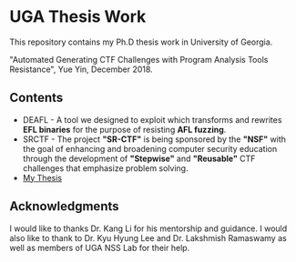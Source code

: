 UGA Thesis Work
====================================================================

This repository contains my Ph.D thesis work in University of Georgia.

"Automated Generating CTF Challenges with Program Analysis Tools Resistance", Yue Yin, December 2018.

## Contents

* DEAFL - A tool we designed to exploit which transforms and rewrites <strong>EFL binaries</strong> for the purpose of resisting <strong>AFL fuzzing</strong>.
* SRCTF - The project <strong>"SR-CTF"</strong> is being sponsored by the <strong>"NSF"</strong> with the goal of enhancing and broadening computer security education through the development of <strong>"Stepwise"</strong> and <strong>"Reusable"</strong> CTF challenges that emphasize problem solving.
* <a href="https://github.com/yinyueacm/UGA-thesis/blob/master/yy_thesis.pdf">My Thesis</a>

## Acknowledgments

I would like to thanks Dr. Kang Li for his mentorship and guidance. I would also like to thank to Dr. Kyu Hyung Lee and Dr. Lakshmish Ramaswamy as well as members of UGA NSS Lab for their help.
